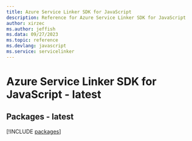 ```yaml
---
title: Azure Service Linker SDK for JavaScript
description: Reference for Azure Service Linker SDK for JavaScript
author: xirzec
ms.author: jeffish
ms.data: 09/27/2023
ms.topic: reference
ms.devlang: javascript
ms.service: servicelinker
---
```

# Azure Service Linker SDK for JavaScript - latest
## Packages - latest
[!INCLUDE [packages](service-linker-index.md)]